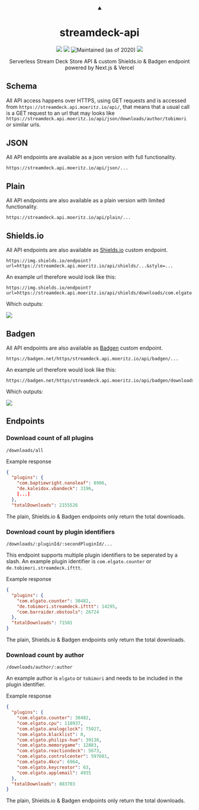 <h3 align="center">
  ⯅
</h3>
<h1 align="center">
  streamdeck-api
</h1>
<p align="center">
  <img src="https://img.shields.io/github/deployments/tobimori/streamdeck-api/production?label=deploy&logo=zeit" />
  <img src="https://img.shields.io/github/package-json/v/tobimori/streamdeck-api" />
  <img src="https://img.shields.io/maintenance/yes/2020" alt="Maintained (as of 2020)" />
  <a href="https://github.com/tobimori/streamdeck-api/issues">
    <img src="https://img.shields.io/github/issues/tobimori/streamdeck-api" />
  </a>
</p>

<p align="center">
  Serverless Stream Deck Store API & custom Shields.io & Badgen endpoint powered by Next.js & Vercel
</p>

## Schema
All API access happens over HTTPS, using GET requests and is accessed from `https://streamdeck.api.moeritz.io/api/`, that means that a usual call is a GET request to an url that may looks like `https://streamdeck.api.moeritz.io/api/json/downloads/author/tobimori` or similar urls.

## JSON
All API endpoints are available as a json version with full functionality.

```
https://streamdeck.api.moeritz.io/api/json/...
```

## Plain
All API endpoints are also available as a plain version with limited functionality.

```
https://streamdeck.api.moeritz.io/api/plain/...
```

## Shields.io
All API endpoints are also available as [Shields.io](https://shields.io/) custom endpoint.

```
https://img.shields.io/endpoint?url=https://streamdeck.api.moeritz.io/api/shields/...&style=...
```

An example url therefore would look like this:
```
https://img.shields.io/endpoint?url=https://streamdeck.api.moeritz.io/api/shields/downloads/com.elgato.counter
```

Which outputs:

![](https://img.shields.io/endpoint?url=https://streamdeck.api.moeritz.io/api/shields/downloads/com.elgato.counter)

## Badgen
All API endpoints are also available as [Badgen](https://badgen.net/) custom endpoint.

```
https://badgen.net/https/streamdeck.api.moeritz.io/api/badgen/...
```

An example url therefore would look like this:
```
https://badgen.net/https/streamdeck.api.moeritz.io/api/badgen/downloads/com.elgato.counter
```

Which outputs:

![](https://badgen.net/https/streamdeck.api.moeritz.io/api/badgen/downloads/com.elgato.counter)

## Endpoints

### Download count of all plugins

```
/downloads/all
```

Example response

```json
{
  "plugins": {
    "com.baptiewright.nanoleaf": 8906,
    "de.kaleidox.vbandeck": 3196,
    [...]
  },
  "totalDownloads": 2155526
```

The plain, Shields.io & Badgen endpoints only return the total downloads.

### Download count by plugin identifiers

```
/downloads/:pluginId/:secondPluginId/...
```
This endpoint supports multiple plugin identifiers to be seperated by a slash. An example plugin identifier is `com.elgato.counter` or `de.tobimori.streamdeck.ifttt`.

Example response

```json
{
  "plugins": {
    "com.elgato.counter": 30482,
    "de.tobimori.streamdeck.ifttt": 14295,
    "com.barraider.obstools": 26724
  },
  "totalDownloads": 71501
}
```

The plain, Shields.io & Badgen endpoints only return the total downloads.

### Download count by author

```
/downloads/author/:author
```
An example author is `elgato` or `tobimori` and needs to be included in the plugin identifier.

Example response

```json
{
  "plugins": {
    "com.elgato.counter": 30482,
    "com.elgato.cpu": 110937,
    "com.elgato.analogclock": 75027,
    "com.elgato.blacklist": 0,
    "com.elgato.philips-hue": 39138,
    "com.elgato.memorygame": 12883,
    "com.elgato.reactiondeck": 5673,
    "com.elgato.controlcenter": 597601,
    "com.elgato.4kcu": 6964,
    "com.elgato.keycreator": 63,
    "com.elgato.applemail": 4935
  },
  "totalDownloads": 883703
}
```

The plain, Shields.io & Badgen endpoints only return the total downloads.